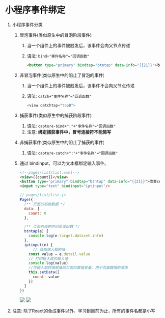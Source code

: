 # 小程序事件绑定

1. 小程序事件分类
   1. 冒泡事件(类似原生中的冒泡阶段事件)
      1. 当一个组件上的事件被触发后，该事件会向父节点传递
      
      2. 语法: `bind+"事件名称"="回调函数"`
      
         ```html
         <button type="primary" bindtap="btntap" data-info="{{21}}">改变count</button>
         ```
      
         
      
   2. 非冒泡事件(类似原生中的阻止了冒泡的事件)
      1. 当一个组件上的事件被触发后，该事件不会向父节点传递
      
      2. 语法: `catch+"事件名称"="回调函数"`
      
         ```js
         <view catchtap="tapB">
         ```
      
         
      
   3. 捕获事件(类似原生中的捕获阶段事件)
      1. 语法: `capture-bind+":"+"事件名称"="回调函数"`
      2. 注意: **绑定捕获事件中，冒号连接符不能简写**
      
   4. 非捕获事件(类似原生中的阻止了捕获的事件)
      1. 语法: `capture-catch+":"+"事件名称"="回调函数"`
      
   5. 通过 bindinput，可以为文本框绑定输入事件。
   
      ```html
      <!--pages/list/list.wxml-->
      <view>{{count}}</view>
      <button type="primary" bindtap="btntap" data-info="{{21}}">改变count</button>
      <input type="text" bindinput="iptinput"/>
      ```
   
      ```js
      // pages/list/list.js
      Page({
        /** 页面的初始数据 */
        data: {
          count: 0
        },
      
        /** 页面对应的时间处理函数 */ 
        btntap(e) {
          console.log(e.target.dataset.info)
        },
        iptinput(e) {
        	// 获取输入框的值
          const value = e.detail.value
          // 打印输入框的输入值
          console.log(value)
          //将输入框的值赋值给页面的数据变量，用于页面数据的渲染
          this.setData({
            count: value
          })
        }
      })
      ```
   
      <img src="https://img-blog.csdnimg.cn/84c8848fccc9423c97b2d25e44b0acd9.png?x-oss-process=image/watermark,type_d3F5LXplbmhlaQ,shadow_50,text_Q1NETiBA5LiA5Y-q5ZGG55Oc5a2m57yW56iL,size_8,color_FFFFFF,t_70,g_se,x_16">
   
      <img src="https://img-blog.csdnimg.cn/3ba7e29357ec4f9d9e9e11616da94f32.png">
   
2. 注意: 除了React的合成事件以外，学习到目前为止，所有的事件名都是小写

